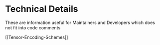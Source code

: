# Technical Details

These are information useful for Maintainers and Developers which does not fit into code comments

[[Tensor-Encoding-Schemes]]